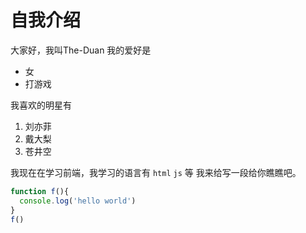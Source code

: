 # 自我介绍
大家好，我叫The-Duan 我的爱好是

* 女
* 打游戏
  

我喜欢的明星有

1. 刘亦菲
2. 戴大梨
3. 苍井空 

我现在在学习前端，我学习的语言有
`html`
`js`
等
我来给写一段给你瞧瞧吧。

```javascript
function f(){
  console.log('hello world')
}
f()
```